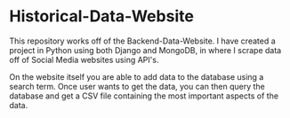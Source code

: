 # Historical-Data-Website

This repository works off of the Backend-Data-Website. I have created a project in Python using both Django and MongoDB, 
in where I scrape data off of Social Media websites using API's.

On the website itself you are able to add data to the database using a search term. 
Once user wants to get the data, you can then query the database and get a CSV file containing the most important aspects of the data. 
